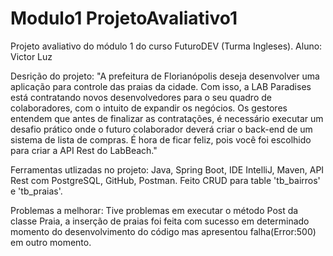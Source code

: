 # Modulo1 ProjetoAvaliativo1
 
Projeto avaliativo do módulo 1 do curso FuturoDEV (Turma Ingleses).
Aluno: Victor Luz

Desrição do projeto: "A prefeitura de Florianópolis deseja desenvolver uma aplicação para controle das praias da cidade. Com isso, a LAB Paradises está contratando novos desenvolvedores para o seu quadro de colaboradores, com o intuito de expandir os negócios. Os gestores entendem que antes de finalizar as contratações, é necessário executar um desafio prático onde o futuro colaborador deverá criar o back-end de um sistema de lista de compras. É hora de ficar feliz, pois você foi escolhido para criar a API Rest do LabBeach."

Ferramentas utlizadas no projeto: Java, Spring Boot, IDE IntelliJ, Maven, API Rest com PostgreSQL, GitHub, Postman.
Feito CRUD para table 'tb_bairros' e 'tb_praias'.

Problemas a melhorar: Tive problemas em executar o método Post da classe Praia, a inserção de praias foi feita com sucesso em determinado momento do desenvolvimento do código mas apresentou falha(Error:500) em outro momento.
